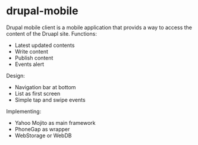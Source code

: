 drupal-mobile
=============

Drupal mobile client is a mobile application that provids a way to access the content of the Druapl site.
Functions:
* Latest updated contents
* Write content
* Publish content
* Events alert

Design:
* Navigation bar at bottom
* List as first screen
* Simple tap and swipe events

Implementing:
* Yahoo Mojito as main framework
* PhoneGap as wrapper
* WebStorage or WebDB
